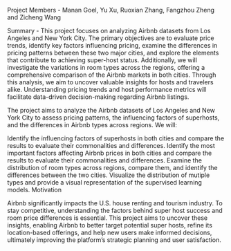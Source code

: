 Project Members - Manan Goel, Yu Xu, Ruoxian Zhang, Fangzhou Zheng and Zicheng Wang

Summary - 
This project focuses on analyzing Airbnb datasets from Los Angeles and New York City. The primary objectives are to evaluate price trends, identify key factors influencing pricing, examine the differences in pricing patterns between these two major cities, and explore the elements that contribute to achieving super-host status. Additionally, we will investigate the variations in room types across the regions, offering a comprehensive comparison of the Airbnb markets in both cities. Through this analysis, we aim to uncover valuable insights for hosts and travelers alike. Understanding pricing trends and host performance metrics will facilitate data-driven decision-making regarding Airbnb listings.

The project aims to analyze the Airbnb datasets of Los Angeles and New York City to assess pricing patterns, the influencing factors of superhosts, and the differences in Airbnb types across regions. We will:

Identify the influencing factors of superhosts in both cities and compare the results to evaluate their commonalities and differences.
Identify the most important factors affecting Airbnb prices in both cities and compare the results to evaluate their commonalities and differences.
Examine the distribution of room types across regions, compare them, and identify the differences between the two cities.
Visualize the distribution of mutiple types and provide a visual representation of the supervised learning models.
Motivation

Airbnb significantly impacts the U.S. house renting and tourism industry. To stay competitive, understanding the factors behind super host success and room price differences is essential. This project aims to uncover these insights, enabling Airbnb to better target potential super hosts, refine its location-based offerings, and help new users make informed decisions, ultimately improving the platform’s strategic planning and user satisfaction.
